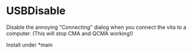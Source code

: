 # USBDisable

Disable the annoying "Connecting" dialog when you connect the vita to a computer. (This will stop CMA and QCMA working!)

Install under *main
